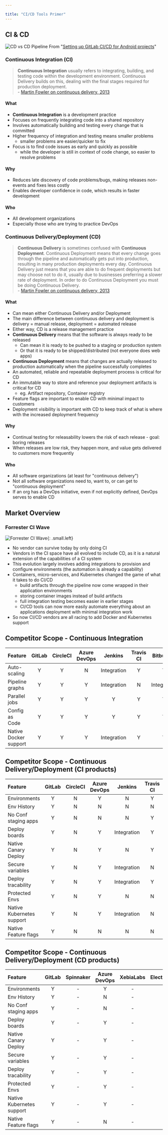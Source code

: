 ```yaml
---

title: "CI/CD Tools Primer"
---
```








## CI & CD

![CD vs CD Pipeline](/images/blogimages/cicd_pipeline_infograph.png)
From "[Setting up GitLab CI/CD for Android projects](https://about.gitlab.com/blog/2018/02/14/setting-up-gitlab-ci-for-android-projects/)"

### Continuous Integration (CI)

> **Continuous Integration** usually refers to integrating, building, and testing code within the development environment. Continuous Delivery builds on this, dealing with the final stages required for production deployment.  
> \- [Martin Fowler on continuous delivery, 2013](https://martinfowler.com/bliki/ContinuousDelivery.html)

#### What

- **Continuous Integration** is a development practice
- Focuses on frequently integrating code into a shared repository
- Involves automatically building and testing every change that is committed
- Higher frequency of integration and testing means smaller problems
  - smaller problems are easier/quicker to fix
- Focus is to find code issues as early and quickly as possible
  - while the developer is still in context of code change, so easier to resolve problems

#### Why

- Reduces late discovery of code problems/bugs, making releases non-events and fixes less costly
- Enables developer confidence in code, which results in faster development

#### Who

- All development organizations
- Especially those who are trying to practice DevOps

### Continuous Delivery/Deployment (CD)

> **Continuous Delivery** is sometimes confused with **Continuous Deployment**. Continuous Deployment means that every change goes through the pipeline and automatically gets put into production, resulting in many production deployments every day. Continuous Delivery just means that you are able to do frequent deployments but may choose not to do it, usually due to businesses preferring a slower rate of deployment. In order to do Continuous Deployment you must be doing Continuous Delivery.  
> \- [Martin Fowler on continuous delivery, 2013](https://martinfowler.com/bliki/ContinuousDelivery.html)

#### What

- Can mean either Continuous Delivery and/or Deployment
- The main difference between continuous delivery and deployment is delivery = manual release, deployment = automated release
- Either way, CD is a release management practice
- **Continuous Delivery** means that the software is always ready to be released
  - Can mean it is ready to be pushed to a staging or production system
  - Or that it is ready to be shipped/distributed (not everyone does web apps)
- **Continuous Deployment** means that changes are actually released to production automatically when the pipeline successfully completes
- An automated, reliable and repeatable deployment process is critical for CD
- An immutable way to store and reference your deployment artifacts is critical for CD
  - eg. Artifact repository, Container registry
- Feature flags are important to enable CD with minimal impact to customers
- Deployment visibility is important with CD to keep track of what is where with the increased deployment frequency

#### Why

- Continual testing for releasability lowers the risk of each release - goal: boring releases
- When releases are low risk, they happen more, and value gets delivered to customers more frequently

#### Who

- All software organizations (at least for "continuous delivery")
- Not all software organizations need to, want to, or can get to "continuous deployment"
- If an org has a DevOps initiative, even if not explicitly defined, DevOps serves to enable CD

## Market Overview

### Forrester CI Wave

![Forrester CI Wave](/images/home/forrester-ci-wave-graphic.svg){: .small.left}

- No vendor can survive today by only doing CI
- Vendors in the CI space have all evolved to include CD, as it is a natural extension of the capabilities of a CI system
- This evolution largely involves adding integrations to provision and configure environments (the automation is already a capability)
- Containers, micro-services, and Kubernetes changed the game of what it takes to do CI/CD
  - build artifacts through the pipeline now come wrapped in their application environments
  - storing container images instead of build artifacts
  - full integration testing becomes easier in earlier stages
  - CI/CD tools can now more easily automate everything about an applications deployment with minimal integration work
- So now CI/CD vendors are all racing to add Docker and Kubernetes support

## Competitor Scope - Continuous Integration

|Feature           |GitLab      |CircleCI    |Azure DevOps|Jenkins     |Travis CI   |Bitbucket    |
|:-----------------|:----------:|:----------:|:----------:|:----------:|:----------:|:-----------:|
|Auto-scaling      |Y           |Y           |N           |Integration |Y           |Y            |
|Pipeline graphs   |Y           |Y           |Y           |Integration |N           |Integration  |
|Parallel jobs     |Y           |Y           |Y           |Y           |Y           |Y            |
|Config as Code    |Y           |Y           |Y           |Y           |Y           |Y            |
|Native Docker support|Y        |Y           |Y           |Integration |Y           |Y            |

## Competitor Scope - Continuous Delivery/Deployment (CI products)

|Feature           |GitLab      |CircleCI    |Azure DevOps|Jenkins     |Travis CI   |Bitbucket    |
|:-----------------|:----------:|:----------:|:----------:|:----------:|:----------:|:-----------:|
|Environments      |Y           |N           |Y           |N           |Y           |Y            |
|Env History       |Y           |N           |N           |N           |N           |Y            |
|No Conf staging apps|Y           |N           |N           |N           |Y           |N            |
|Deploy boards     |Y           |N           |Y           |Integration |Y           |N            |
|Native Canary Deploy |Y           |N           |Y           |N           |Y           |N            |
|Secure variables  |Y           |N           |Y           |Integration |N           |Y            |
|Deploy tracability|Y           |N           |Y           |Integration |Y           |Y            |
|Protected Envs    |Y           |N           |Y           |N           |N           |Y            |
|Native Kubernetes support|Y           |N           |Y           |Integration |N           |N            |
|Native Feature flags|Y         |N           |N           |N           |N           |N            |

## Competitor Scope - Continuous Delivery/Deployment (CD products)

|Feature           |GitLab      |Spinnaker    |Azure DevOps|XebiaLabs  |ElectricFlow|CodeFresh    |
|:-----------------|:----------:|:----------:|:----------:|:----------:|:----------:|:-----------:|
|Environments      |Y           |-           |Y           |-           |Y           |-            |
|Env History       |Y           |-           |N           |-           |Y           |-            |
|No Conf staging apps|Y         |-           |N           |-           |N           |-            |
|Deploy boards     |Y           |-           |Y           |-           |Y           |-            |
|Native Canary Deploy |Y        |-           |Y           |-           |Y           |-            |
|Secure variables  |Y           |-           |Y           |-           |Y           |-            |
|Deploy tracability|Y           |-           |Y           |-           |Y           |-            |
|Protected Envs    |Y           |-           |Y           |-           |Y           |-            |
|Native Kubernetes support|Y    |-           |Y           |-           |N           |-            |
|Native Feature flags|Y         |-           |N           |-           |N           |-            |
